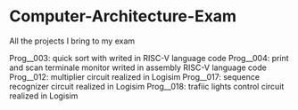 # Computer-Architecture-Exam
All the projects I bring to my exam

Prog__003: quick sort with writed in RISC-V language code
Prog__004: print and scan terminale monitor writed in assembly RISC-V language code
Prog__012: multiplier circuit realized in Logisim
Prog__017: sequence recognizer circuit realized in Logisim
Prog__018: trafiic lights control circuit realized in Logisim

